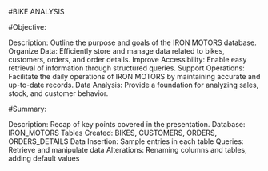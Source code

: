 #BIKE ANALYSIS

#Objective:

Description: Outline the purpose and goals of the IRON MOTORS database.
Organize Data: Efficiently store and manage data related to bikes, customers, orders, and order details.
Improve Accessibility: Enable easy retrieval of information through structured queries.
Support Operations: Facilitate the daily operations of IRON MOTORS by maintaining accurate and up-to-date records.
Data Analysis: Provide a foundation for analyzing sales, stock, and customer behavior.

#Summary:

Description: Recap of key points covered in the presentation.
Database: IRON_MOTORS
Tables Created: BIKES, CUSTOMERS, ORDERS, ORDERS_DETAILS
Data Insertion: Sample entries in each table
Queries: Retrieve and manipulate data
Alterations: Renaming columns and tables, adding default values
